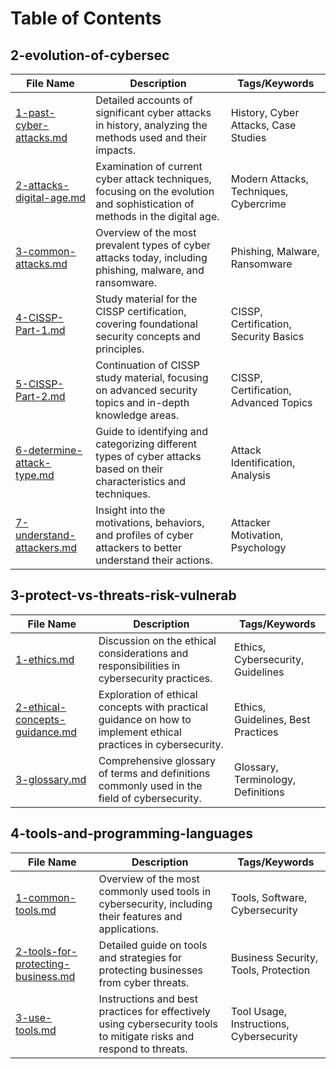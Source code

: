 # Table of Contents

## 2-evolution-of-cybersec
| File Name                                                    | Description                                                  | Tags/Keywords                          |
| ------------------------------------------------------------ | ------------------------------------------------------------ | -------------------------------------- |
| [1-past-cyber-attacks.md](2-evolution-of-cybersec/1-past-cyber-attacks.md) | Detailed accounts of significant cyber attacks in history, analyzing the methods used and their impacts. | History, Cyber Attacks, Case Studies   |
| [2-attacks-digital-age.md](2-evolution-of-cybersec/2-attacks-digital-age.md) | Examination of current cyber attack techniques, focusing on the evolution and sophistication of methods in the digital age. | Modern Attacks, Techniques, Cybercrime |
| [3-common-attacks.md](2-evolution-of-cybersec/3-common-attacks.md) | Overview of the most prevalent types of cyber attacks today, including phishing, malware, and ransomware. | Phishing, Malware, Ransomware          |
| [4-CISSP-Part-1.md](2-evolution-of-cybersec/4-CISSP-Part-1.md) | Study material for the CISSP certification, covering foundational security concepts and principles. | CISSP, Certification, Security Basics  |
| [5-CISSP-Part-2.md](2-evolution-of-cybersec/5-CISSP-Part-2.md) | Continuation of CISSP study material, focusing on advanced security topics and in-depth knowledge areas. | CISSP, Certification, Advanced Topics  |
| [6-determine-attack-type.md](2-evolution-of-cybersec/6-determine-attack-type.md) | Guide to identifying and categorizing different types of cyber attacks based on their characteristics and techniques. | Attack Identification, Analysis        |
| [7-understand-attackers.md](2-evolution-of-cybersec/7-understand-attackers.md) | Insight into the motivations, behaviors, and profiles of cyber attackers to better understand their actions. | Attacker Motivation, Psychology        |

## 3-protect-vs-threats-risk-vulnerab
| File Name                                                    | Description                                                  | Tags/Keywords                      |
| ------------------------------------------------------------ | ------------------------------------------------------------ | ---------------------------------- |
| [1-ethics.md](3-protect-vs-threats-risk-vulnerab/1-ethics.md) | Discussion on the ethical considerations and responsibilities in cybersecurity practices. | Ethics, Cybersecurity, Guidelines  |
| [2-ethical-concepts-guidance.md](3-protect-vs-threats-risk-vulnerab/2-ethical-concepts-guidance.md) | Exploration of ethical concepts with practical guidance on how to implement ethical practices in cybersecurity. | Ethics, Guidelines, Best Practices |
| [3-glossary.md](3-protect-vs-threats-risk-vulnerab/3-glossary.md) | Comprehensive glossary of terms and definitions commonly used in the field of cybersecurity. | Glossary, Terminology, Definitions |

## 4-tools-and-programming-languages
| File Name                                                    | Description                                                  | Tags/Keywords                           |
| ------------------------------------------------------------ | ------------------------------------------------------------ | --------------------------------------- |
| [1-common-tools.md](4-tools-and-programming-languages/1-common-tools.md) | Overview of the most commonly used tools in cybersecurity, including their features and applications. | Tools, Software, Cybersecurity          |
| [2-tools-for-protecting-business.md](4-tools-and-programming-languages/2-tools-for-protecting-business.md) | Detailed guide on tools and strategies for protecting businesses from cyber threats. | Business Security, Tools, Protection    |
| [3-use-tools.md](4-tools-and-programming-languages/3-use-tools.md) | Instructions and best practices for effectively using cybersecurity tools to mitigate risks and respond to threats. | Tool Usage, Instructions, Cybersecurity |